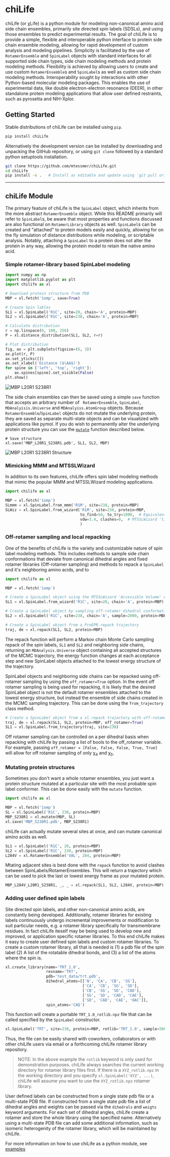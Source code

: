 # chiLife
chiLife (or χLife) is a python module for modeling non-canonical amino acid side chain ensembles, primarily site 
directed spin labels (SDSLs), and using those ensembles to predict experimental results. The goal of chiLife is to provide a 
simple, flexible and interoperable python interface to protein side chain ensemble modeling, allowing for rapid 
development of custom analysis and modeling pipelines. Simplicity is facilitated by the use of `RotamerEnsemble` and 
`SpinLabel` objects with standard interfaces for all supported side chain types, side chain modeling methods and 
protein modeling methods. Flexibility is achieved by allowing users to create and use custom `RotamerEnsemble`s and 
`SpinLabel`s as well as custom side chain modeling methods. Interoperability sought by interactions with other 
Python-based molecular modeling packages. This enables the use of experimental data, like double electron-electron 
resonance (DEER), in other standalone protein modeling applications that allow user defined restraints, such as 
pyrosetta and NIH-Xplor.
 
## Getting Started
Stable distributions of chiLife can be installed using `pip`. 
```bash
pip install chiLife
```

Alternatively the development version can be installed by downloading and unpacking the GitHub repository, or using 
`git clone` followed by a standard python setuptools installation.
```bash
git clone https://github.com/mtessmer/chiLife.git
cd chiLife
pip install -e .   # Install as editable and update using `git pull origin main`
```  
***
## chiLife Module
The primary feature of chiLife is the `SpinLabel` object, which inherits from the more abstract `RotamerEnsemble` 
object. While this README primarily will refer to `SpinLabel`s, be aware that most properties and functions discussed 
are also functional on `RotamerLibrary` objects as well. `SpinLabel`s can be created and "attached" to protein models 
easily and quickly, allowing for on the fly simulation of distance distributions while modeling, or scriptable 
analysis. Notably, attaching a `SpinLabel` to a protein does not alter the protein in any way, allowing the protein 
model to retain the native amino acid.

### Simple rotamer-library based SpinLabel modeling

```python
import numpy as np
import matplotlib.pyplot as plt
import chilife as xl

# Download protein structure from PDB
MBP = xl.fetch('1omp', save=True)

# Create Spin lables
SL1 = xl.SpinLabel('R1C', site=20, chain='A', protein=MBP)
SL2 = xl.SpinLabel('R1C', site=238, chain='A', protein=MBP)

# Calculate distribution
r = np.linspace(0, 100, 256)
P = xl.distance_distribution(SL1, SL2, r=r)

# Plot distribution
fig, ax = plt.subplots(figsize=(6, 3))
ax.plot(r, P)
ax.set_yticks([])
ax.set_xlabel('Distance ($\AA$)')
for spine in ['left', 'top', 'right']:
    ax.spines[spine].set_visible(False)
plt.show()
```

![MBP L20R1 S238R1](https://github.com/StollLab/chiLife/raw/main/img/L20R1_S238R1_Pr.png)

The side chain ensembles can then be saved using a simple `save` function that accepts an arbitrary number of `
RotamerEnsemble`, `SpinLabel`, `MDAnalyisis.Universe` and `MDAnalyiss.AtomGroup` objects. Because 
`RotamerEnsemble`/`SpinLabel` objects do not mutate the underlying protein, they are saved as separate multi-state 
objects and can be visualized with applications like pymol. If you do wish to permanently alter the underlying protein
structure you can use the [`mutate`](#mutating-protein-structures) function described below.

```
# Save structure
xl.save('MBP_L20R1_S238R1.pdb', SL1, SL2, MBP)
```

![MBP L20R1 S238R1 Structure](https://github.com/StollLab/chiLife/raw/main/img/L20R1_S238R1_Structure.png)


### Mimicking MMM and MTSSLWizard
In addition to its own features, chiLife offers spin label modeling methods that mimic the popular MMM and MTSSLWizard 
modeling applications.

```python
import chilife as xl

MBP = xl.fetch('1omp')
SLmmm = xl.SpinLabel.from_mmm('R1M', site=238, protein=MBP)
SLWiz = xl.SpinLabel.from_wizard('R1M', site=238, protein=MBP,
                                 to_find=50, to_try=1000,  # Equivalent to 'quick' search, default is 'thorough'   
                                 vdw=3.4, clashes=0,  # MTSSLWizard 'tight' setting, default is 'loose' 
                                 )
```

### Off-rotamer sampling and local repacking 
One of the benefits of chiLife is the variety and customizable nature of spin label modeling methods. This includes 
methods to sample side chain conformations that deviate from canonical dihedral angles and fixed rotamer libraries 
(Off-rotamer sampling) and methods to repack a `SpinLabel` and it's neighboring amino acids, and to 

```python
import chilife as xl

MBP = xl.fetch('1omp')

# Create a SpinLabel object using the MTSSLWizard 'Accessible Volume' Approach
SL1 = xl.SpinLabel.from_wizard('R1C', site=20, chain='A', protein=MBP)

# Create a SpinLabel object by sampling off-rotamer dihedral conformations using the rotamer library as a prior 
SL2 = xl.SpinLabel('R1C', site=238, chain='A', sample=2000, protein=MBP)

# Create a SpinLabel object from a ProEPR.repack trajectory
traj, de = xl.repack(SL1, SL2, protein=MBP)
```

The repack function will perform a Markov chain Monte Carlo sampling repack of the spin labels, `SL1` and `SL2` and 
neighboring side chains, returning an `MDAnalysis.Universe` object containing all accepted structures of the MCMC 
trajectory, the energy function changes at each acceptance step and new SpinLabel objects attached to the lowest energy 
structure of the trajectory.

SpinLabel objects and neighboring side chains can be repacked using off-rotamer sampling by using the `off_rotamer=True`
option. In the event off rotamer sampling is being used for repacking, it is likely that the desired SpinLabel object is 
not the default rotamer ensembles attached to the lowest energy structure, but instead the ensemble of side chains 
created in the MCMC sampling trajectory. This can be done using the `from_trajectory` class method. 

```python
# Create a SpinLabel object from a xl.repack trajectory with off-rotamer sampling
traj, de = xl.repack(SL1, SL2, protein=MBP, off_rotamer=True) 
SL1 = xl.SpinLabel.from_trajectory(traj, site=238)
```

Off rotamer sampling can be controlled on a per dihedral basis when repacking with chiLife by passing a list of bools to 
the off_rotamer variable. For example, passing `off_rotamer = [False, False, False, True, True]` will allow for off 
rotamer sampling of only &chi;<sub>4</sub> and &chi;<sub>5</sub>.


### Mutating protein structures
Sometimes you don't want a whole rotamer ensembles, you just want a protein structure mutated at a particular site with 
the most probable spin label conformer. This can be done easily with the `mutate` function.

```python
import chilife as xl

MBP = xl.fetch('1omp')
SL = xl.SpinLabel('R1C', 238, protein=MBP)
MBP_S238R1 = xl.mutate(MBP, SL)
xl.save('MBP_S238R1.pdb', MBP_S238R1)
```

chiLife can actually mutate several sites at once, and can mutate canonical amino acids as well.

```python
SL1 = xl.SpinLabel('R1C', 20, protein=MBP)
SL2 = xl.SpinLabel('R1C', 238, protein=MBP)
L284V = xl.RotamerEnsemble('VAL', 284, protein=MBP)
```

 Mtating adjacent sites is best done with the `repack` function to avoid clashes between SpinLabels/RotamerEnsembles. 
This will return a trajectory which can be used to pick the last or lowest energy frame as your mutated protein.

```python
MBP_L284V_L20R1_S238R1, _, _ = xl.repack(SL1, SL2, L284V, protein=MBP)
```

### Adding user defined spin labels
Site directed spin labels, and other non-canonical amino acids, are constantly being developed. Additionally, rotamer 
libraries for existing labels continuously undergo incremental improvements or modification to suit particular needs, 
e.g. a rotamer library specifically for transmembrane residues. In fact chiLife iteself may be being used to develop 
new and improved, or application specific rotamer libraries. To this end chiLife makes it easy to create user defined 
spin labels and custom rotamer libraries. To create a custom rotamer library, all that is needed is (1) a pdb file of 
the spin label (2) A list of the rotatable dihedral bonds, and (3) a list of the atoms where the spin is.

```python
xl.create_library(name='TRT_1.0',
                  resname='TRT',
                  pdb='test_data/trt.pdb',
                  dihedral_atoms=[['N', 'CA', 'CB', 'SG'],
                                  ['CA', 'CB', 'SG', 'SD'],
                                  ['CB', 'SG', 'SD', 'CAD'],
                                  ['SG', 'SD', 'CAD', 'CAE'],
                                  ['SD', 'CAD', 'CAE', 'OAC']],
                  spin_atoms='CAQ')
```

This function will create a portable `TRT_1.0_rotlib.npz` file that can be called specified by the `SpinLabel` 
constructor.

```python
xl.SpinLabel('TRT', site=238, protein=MBP, rotlib='TRT_1.0', sample=5000)
```

Thus, the file can be easily shared with coworkers, collaborators or with other chiLife users via email or a 
forthcoming chiLife rotamer library repository. 

> NOTE: In the above example the `rotlib` keyword is only used for demonstration purposes. chiLife always searches the 
> current working directory for rotamer library files first. If there is a `XYZ_rotlib.npz` in the working directory 
> and you specify `xl.SpinLabel('XYZ', ...)`, chiLife will assume you want to use the `XYZ_rotlib.npz` rotamer library.

User defined labels can be constructed from a single state pdb file or a multi-state PDB file. If constructed from a 
single state pdb file a list of dihedral angles and weights can be passed via the `dihedrals` and `weigts` keyword
arguments. For each set of dihedral angles, chiLife create a rotamer and store the whole library using the specified 
name. Alternatively using a multi-state PDB file can add some additional information, such as isomeric heterogenity of 
the rotamer library, which will be maintained by chiLife.

For more information on how to use chiLife as a python module, see [examples](#examples/)
